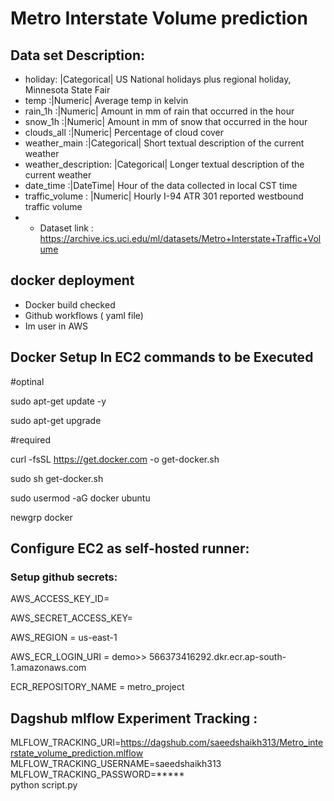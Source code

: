 # Metro Interstate Volume prediction

## Data set Description:
- holiday: |Categorical| US National holidays plus regional holiday, Minnesota State Fair
- temp :|Numeric| Average temp in kelvin
- rain_1h :|Numeric| Amount in mm of rain that occurred in the hour
- snow_1h :|Numeric| Amount in mm of snow that occurred in the hour
- clouds_all :|Numeric| Percentage of cloud cover
- weather_main :|Categorical| Short textual description of the current weather
- weather_description: |Categorical| Longer textual description of the current weather
- date_time :|DateTime| Hour of the data collected in local CST time
- traffic_volume : |Numeric| Hourly I-94 ATR 301 reported westbound traffic volume
- - Dataset link : https://archive.ics.uci.edu/ml/datasets/Metro+Interstate+Traffic+Volume

## docker deployment 
- Docker build checked
- Github workflows ( yaml file)
- Im user in AWS

## Docker Setup In EC2 commands to be Executed
#optinal

sudo apt-get update -y

sudo apt-get upgrade

#required

curl -fsSL https://get.docker.com -o get-docker.sh

sudo sh get-docker.sh

sudo usermod -aG docker ubuntu

newgrp docker

## Configure EC2 as self-hosted runner:
### Setup github secrets:
AWS_ACCESS_KEY_ID=

AWS_SECRET_ACCESS_KEY=

AWS_REGION = us-east-1

AWS_ECR_LOGIN_URI = demo>> 566373416292.dkr.ecr.ap-south-1.amazonaws.com

ECR_REPOSITORY_NAME = metro_project


## Dagshub mlflow Experiment Tracking :
MLFLOW_TRACKING_URI=https://dagshub.com/saeedshaikh313/Metro_interstate_volume_prediction.mlflow \
MLFLOW_TRACKING_USERNAME=saeedshaikh313 \
MLFLOW_TRACKING_PASSWORD=***** \
python script.py


